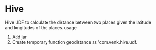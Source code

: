 Hive
====

Hive UDF to calculate the distance between two places given the latitude and longitudes of the places. usage

1. Add jar <add the jar including the path>
2. Create temporary function geodistance as 'com.venk.hive.udf.
